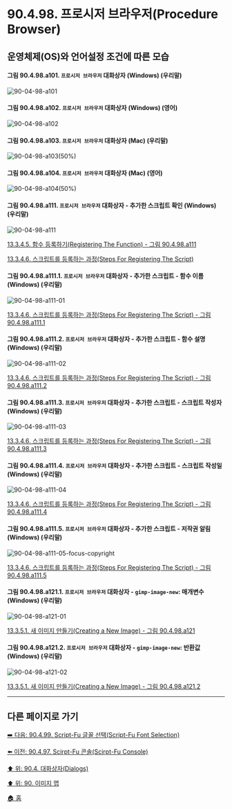 # 90.4.98. 프로시저 브라우저(Procedure Browser)
## 운영체제(OS)와 언어설정 조건에 따른 모습

<a id="90-04-98-a101"></a>

#### 그림 90.4.98.a101. `프로시저 브라우저` 대화상자 (Windows) (우리말)
![90-04-98-a101](https://github.com/wonder13662/gimp/assets/15767104/47d3addf-f353-4909-88e9-fa3aedc69b9b)

<a id="90-04-98-a102"></a>

#### 그림 90.4.98.a102. `프로시저 브라우저` 대화상자 (Windows) (영어)
![90-04-98-a102](https://github.com/wonder13662/gimp/assets/15767104/46f86fc6-b763-4064-9468-9771ea60b41b)

<a id="90-04-98-a103"></a>

#### 그림 90.4.98.a103. `프로시저 브라우저` 대화상자 (Mac) (우리말)
![90-04-98-a103(50%)](https://github.com/wonder13662/gimp/assets/15767104/fc2f445e-e743-40e4-af39-39b0c823e8bd)

<a id="90-04-98-a104"></a>

#### 그림 90.4.98.a104. `프로시저 브라우저` 대화상자 (Mac) (영어)
![90-04-98-a104(50%)](https://github.com/wonder13662/gimp/assets/15767104/e529975d-df8d-4d0a-abf4-3091b2372384)

<a id="90-04-98-a111"></a>

#### 그림 90.4.98.a111. `프로시저 브라우저` 대화상자 - 추가한 스크립트 확인 (Windows) (우리말)
![90-04-98-a111](https://github.com/wonder13662/gimp/assets/15767104/e35a44e3-27fc-4b62-82b2-2496b012b11b)

[13.3.4.5. 함수 등록하기(Registering The Function) - 그림 90.4.98.a111](./13-03-04-05-00-registering_the_function.md#90-04-98-a111)

[13.3.4.6. 스크립트를 등록하는 과정(Steps For Registering The Script)](./13-03-04-06-steps_for_registering_the_script.md#90-04-98-a111)

<a id="90-04-98-a111-01"></a>

#### 그림 90.4.98.a111.1. `프로시저 브라우저` 대화상자 - 추가한 스크립트 - 함수 이름 (Windows) (우리말)
![90-04-98-a111-01](https://github.com/wonder13662/gimp/assets/15767104/988b5ec1-fe75-4931-95ce-503e9a8ab94d)

[13.3.4.6. 스크립트를 등록하는 과정(Steps For Registering The Script) - 그림 90.4.98.a111.1](./13-03-04-06-steps_for_registering_the_script.md#90-04-98-a111-01)

<a id="90-04-98-a111-02"></a>

#### 그림 90.4.98.a111.2. `프로시저 브라우저` 대화상자 - 추가한 스크립트 - 함수 설명 (Windows) (우리말)
![90-04-98-a111-02](https://github.com/wonder13662/gimp/assets/15767104/7e5c6482-2d03-4c16-b0a2-2a953f8e4f41)

[13.3.4.6. 스크립트를 등록하는 과정(Steps For Registering The Script) - 그림 90.4.98.a111.2](./13-03-04-06-steps_for_registering_the_script.md#90-04-98-a111-02)

<a id="90-04-98-a111-03"></a>

#### 그림 90.4.98.a111.3. `프로시저 브라우저` 대화상자 - 추가한 스크립트 - 스크립트 작성자 (Windows) (우리말)
![90-04-98-a111-03](https://github.com/wonder13662/gimp/assets/15767104/0bf15ae7-ba04-4520-906d-70edb71a2162)

[13.3.4.6. 스크립트를 등록하는 과정(Steps For Registering The Script) - 그림 90.4.98.a111.3](./13-03-04-06-steps_for_registering_the_script.md#90-04-98-a111-03)

<a id="90-04-98-a111-04"></a>

#### 그림 90.4.98.a111.4. `프로시저 브라우저` 대화상자 - 추가한 스크립트 - 스크립트 작성일 (Windows) (우리말)
![90-04-98-a111-04](https://github.com/wonder13662/gimp/assets/15767104/a7b325af-72d2-49a9-b99c-0e2345ddca6b)

[13.3.4.6. 스크립트를 등록하는 과정(Steps For Registering The Script) - 그림 90.4.98.a111.4](./13-03-04-06-steps_for_registering_the_script.md#90-04-98-a111-04)

<a id="90-04-98-a111-05"></a>

#### 그림 90.4.98.a111.5. `프로시저 브라우저` 대화상자 - 추가한 스크립트 - 저작권 알림 (Windows) (우리말)
![90-04-98-a111-05-focus-copyright](https://github.com/wonder13662/gimp/assets/15767104/f2b40d64-ab90-4a94-9de0-85c4ed56b073)

[13.3.4.6. 스크립트를 등록하는 과정(Steps For Registering The Script) - 그림 90.4.98.a111.5](./13-03-04-06-steps_for_registering_the_script.md#90-04-98-a111-05)

<a id="90-04-98-a121-01"></a>

#### 그림 90.4.98.a121.1. `프로시저 브라우저` 대화상자 - `gimp-image-new`: 매개변수 (Windows) (우리말)
![90-04-98-a121-01](https://github.com/wonder13662/gimp/assets/15767104/ddc6ea1a-0ddf-4409-88bd-d81837fb9be1)

[13.3.5.1. 새 이미지 만들기(Creating a New Image) - 그림 90.4.98.a121](./13-03-05-01-00-creating_a_new_image.md#90-04-98-a121-01)

<a id="90-04-98-a121-02"></a>

#### 그림 90.4.98.a121.2. `프로시저 브라우저` 대화상자 - `gimp-image-new`: 반환값 (Windows) (우리말)
![90-04-98-a121-02](https://github.com/wonder13662/gimp/assets/15767104/94ebba38-d458-4ed9-a64f-421755082ce2)

[13.3.5.1. 새 이미지 만들기(Creating a New Image) - 그림 90.4.98.a121.2](./13-03-05-01-00-creating_a_new_image.md#90-04-98-a121-02)

***

## 다른 페이지로 가기

[➡️ 다음: 90.4.99. Script-Fu 글꼴 선택(Script-Fu Font Selection)](./90-04-99-script_fu_font_selection.md)

[⬅️ 이전: 90.4.97. Scirpt-Fu 콘솔(Scirpt-Fu Console)](./90-04-97-script_fu_console.md)

[⬆️ 위: 90.4. 대화상자(Dialogs)](./90-04-00-dialogs.md)

[⬆️ 위: 90. 이미지 맵](./90-00-image-map.md)

[🏠 홈](./00-home.md)
